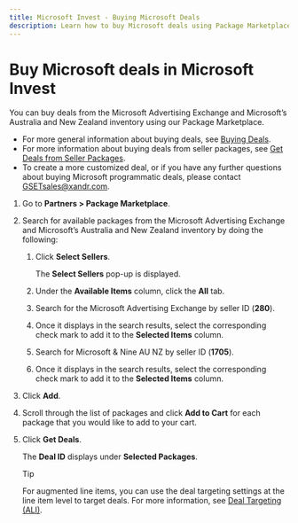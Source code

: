 ```yaml
---
title: Microsoft Invest - Buying Microsoft Deals
description: Learn how to buy Microsoft deals using Package Marketplace. You can buy deals from the Microsoft Advertising Exchange and Microsoft’s Australia and New Zealand inventory.
---
```


# Buy Microsoft deals in Microsoft Invest

You can buy deals from the Microsoft Advertising Exchange and Microsoft’s Australia and New Zealand inventory using our Package Marketplace.

- For more general information about buying deals, see [Buying Deals](buying-deals.md).
- For more information about buying deals from seller packages, see [Get Deals from Seller Packages](get-deals-from-seller-packages.md).
- To create a more customized deal, or if you have any further questions about buying Microsoft programmatic deals, please contact <GSETsales@xandr.com>.

1. Go to **Partners &gt; Package Marketplace**.
1. Search for available packages from the Microsoft Advertising Exchange and Microsoft’s Australia and New Zealand inventory by doing the following:
    1. Click **Select Sellers**.

        The **Select Sellers** pop-up is displayed.

    1. Under the **Available Items** column, click the **All** tab.
    1. Search for the Microsoft Advertising Exchange by seller ID (**280**).
    1. Once it displays in the search results, select the corresponding check mark to add it to the **Selected Items** column.
    1. Search for Microsoft & Nine AU NZ by seller ID (**1705**).
    1. Once it displays in the search results, select the corresponding check mark to add it to the **Selected Items** column.
1. Click **Add**.
1. Scroll through the list of packages and click **Add to Cart** for each package that you would like to add to your cart.
1. Click **Get Deals**.

    The **Deal ID** displays under **Selected Packages**.

    > [!TIP]
    > For augmented line items, you can use the deal targeting settings at the line item level to target deals. For more information, see [Deal Targeting (ALI)](deal-targeting-ali.md).
